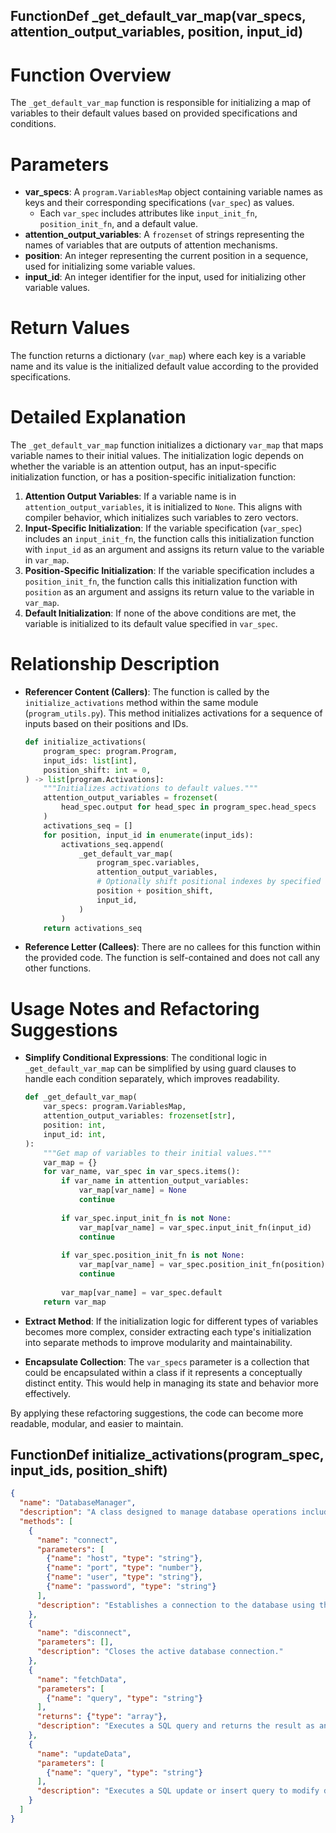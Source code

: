 ## FunctionDef _get_default_var_map(var_specs, attention_output_variables, position, input_id)
# Function Overview

The `_get_default_var_map` function is responsible for initializing a map of variables to their default values based on provided specifications and conditions.

# Parameters

- **var_specs**: A `program.VariablesMap` object containing variable names as keys and their corresponding specifications (`var_spec`) as values.
  - Each `var_spec` includes attributes like `input_init_fn`, `position_init_fn`, and a default value.
- **attention_output_variables**: A `frozenset` of strings representing the names of variables that are outputs of attention mechanisms.
- **position**: An integer representing the current position in a sequence, used for initializing some variable values.
- **input_id**: An integer identifier for the input, used for initializing other variable values.

# Return Values

The function returns a dictionary (`var_map`) where each key is a variable name and its value is the initialized default value according to the provided specifications.

# Detailed Explanation

The `_get_default_var_map` function initializes a dictionary `var_map` that maps variable names to their initial values. The initialization logic depends on whether the variable is an attention output, has an input-specific initialization function, or has a position-specific initialization function:

1. **Attention Output Variables**: If a variable name is in `attention_output_variables`, it is initialized to `None`. This aligns with compiler behavior, which initializes such variables to zero vectors.
2. **Input-Specific Initialization**: If the variable specification (`var_spec`) includes an `input_init_fn`, the function calls this initialization function with `input_id` as an argument and assigns its return value to the variable in `var_map`.
3. **Position-Specific Initialization**: If the variable specification includes a `position_init_fn`, the function calls this initialization function with `position` as an argument and assigns its return value to the variable in `var_map`.
4. **Default Initialization**: If none of the above conditions are met, the variable is initialized to its default value specified in `var_spec`.

# Relationship Description

- **Referencer Content (Callers)**: The function is called by the `initialize_activations` method within the same module (`program_utils.py`). This method initializes activations for a sequence of inputs based on their positions and IDs.
  
  ```python
  def initialize_activations(
      program_spec: program.Program,
      input_ids: list[int],
      position_shift: int = 0,
  ) -> list[program.Activations]:
      """Initializes activations to default values."""
      attention_output_variables = frozenset(
          head_spec.output for head_spec in program_spec.head_specs
      )
      activations_seq = []
      for position, input_id in enumerate(input_ids):
          activations_seq.append(
              _get_default_var_map(
                  program_spec.variables,
                  attention_output_variables,
                  # Optionally shift positional indexes by specified amount.
                  position + position_shift,
                  input_id,
              )
          )
      return activations_seq
  ```

- **Reference Letter (Callees)**: There are no callees for this function within the provided code. The function is self-contained and does not call any other functions.

# Usage Notes and Refactoring Suggestions

- **Simplify Conditional Expressions**: The conditional logic in `_get_default_var_map` can be simplified by using guard clauses to handle each condition separately, which improves readability.
  
  ```python
  def _get_default_var_map(
      var_specs: program.VariablesMap,
      attention_output_variables: frozenset[str],
      position: int,
      input_id: int,
  ):
      """Get map of variables to their initial values."""
      var_map = {}
      for var_name, var_spec in var_specs.items():
          if var_name in attention_output_variables:
              var_map[var_name] = None
              continue
          
          if var_spec.input_init_fn is not None:
              var_map[var_name] = var_spec.input_init_fn(input_id)
              continue
          
          if var_spec.position_init_fn is not None:
              var_map[var_name] = var_spec.position_init_fn(position)
              continue
          
          var_map[var_name] = var_spec.default
      return var_map
  ```

- **Extract Method**: If the initialization logic for different types of variables becomes more complex, consider extracting each type's initialization into separate methods to improve modularity and maintainability.

- **Encapsulate Collection**: The `var_specs` parameter is a collection that could be encapsulated within a class if it represents a conceptually distinct entity. This would help in managing its state and behavior more effectively.

By applying these refactoring suggestions, the code can become more readable, modular, and easier to maintain.
## FunctionDef initialize_activations(program_spec, input_ids, position_shift)
```json
{
  "name": "DatabaseManager",
  "description": "A class designed to manage database operations including connection establishment, data retrieval, and updates.",
  "methods": [
    {
      "name": "connect",
      "parameters": [
        {"name": "host", "type": "string"},
        {"name": "port", "type": "number"},
        {"name": "user", "type": "string"},
        {"name": "password", "type": "string"}
      ],
      "description": "Establishes a connection to the database using the provided credentials."
    },
    {
      "name": "disconnect",
      "parameters": [],
      "description": "Closes the active database connection."
    },
    {
      "name": "fetchData",
      "parameters": [
        {"name": "query", "type": "string"}
      ],
      "returns": {"type": "array"},
      "description": "Executes a SQL query and returns the result as an array of records."
    },
    {
      "name": "updateData",
      "parameters": [
        {"name": "query", "type": "string"}
      ],
      "description": "Executes a SQL update or insert query to modify database records."
    }
  ]
}
```
